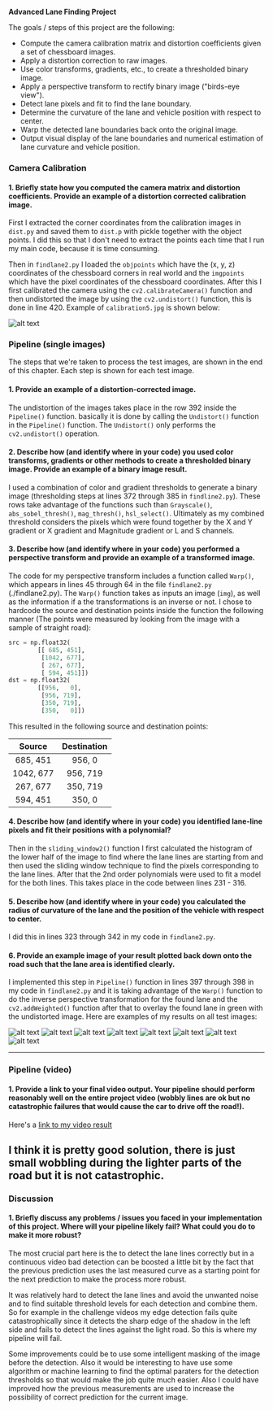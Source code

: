 **Advanced Lane Finding Project**

The goals / steps of this project are the following:

* Compute the camera calibration matrix and distortion coefficients given a set of chessboard images.
* Apply a distortion correction to raw images.
* Use color transforms, gradients, etc., to create a thresholded binary image.
* Apply a perspective transform to rectify binary image ("birds-eye view").
* Detect lane pixels and fit to find the lane boundary.
* Determine the curvature of the lane and vehicle position with respect to center.
* Warp the detected lane boundaries back onto the original image.
* Output visual display of the lane boundaries and numerical estimation of lane curvature and vehicle position.

[//]: # (Image References)

[image1]: ./output_images/calibration.png "Undistorted"
[image2]: ./output_images/figure_1.png "Test image 5"
[image3]: ./output_images/figure_2.png "Test image 1"
[image4]: ./output_images/figure_3.png "Test image straight lines 2"
[image5]: ./output_images/figure_4.png "Test image 3"
[image6]: ./output_images/figure_5.png "Test image straight lines 1"
[image7]: ./output_images/figure_6.png "Test image 4"
[image8]: ./output_images/figure_7.png "Test image 6"
[image9]: ./output_images/figure_8.png "Test image 2"
[video1]: ./test_videos_output/project.mp4 "Video"

### Camera Calibration

#### 1. Briefly state how you computed the camera matrix and distortion coefficients. Provide an example of a distortion corrected calibration image.

First I extracted the corner coordinates from the calibration images in `dist.py` and saved them to `dist.p` with pickle together with the object points. I did this so that I don't need to extract the points each time that I run my main code, because it is time consuming. 

Then in `findlane2.py` I loaded the `objpoints` which have the (x, y, z) coordinates of the chessboard corners in real world and the `imgpoints` which have the pixel coordinates of the chessboard coordinates. After this I first calibrated the camera using the `cv2.calibrateCamera()` function and then undistorted the image by using the `cv2.undistort()` function, this is done in line 420. Example of `calibration5.jpg` is shown below:

![alt text][image1]

### Pipeline (single images)

The steps that we're taken to process the test images, are shown in the end of this chapter. Each step is shown for each test image.

#### 1. Provide an example of a distortion-corrected image.

The undistortion of the images takes place in the row 392 inside the `Pipeline()` function. basically it is done by calling the `Undistort()` function in the `Pipeline()` function. The `Undistort()` only performs the `cv2.undistort()` operation.

#### 2. Describe how (and identify where in your code) you used color transforms, gradients or other methods to create a thresholded binary image.  Provide an example of a binary image result.

I used a combination of color and gradient thresholds to generate a binary image (thresholding steps at lines 372 through 385 in `findline2.py`). These rows take advantage of the functions such than `Grayscale()`, `abs_sobel_thresh()`, `mag_thresh()`, `hsl_select()`. Ultimately as my combined threshold considers the pixels which were found together by the X and Y gradient or X gradient and Magnitude gradient or L and S channels.

#### 3. Describe how (and identify where in your code) you performed a perspective transform and provide an example of a transformed image.

The code for my perspective transform includes a function called `Warp()`, which appears in lines 45 through 64 in the file `findlane2.py` (./findlane2.py).  The `Warp()` function takes as inputs an image (`img`), as well as the information if a the transformations is an inverse or not.  I chose to hardcode the source and destination points inside the function the following manner (The points were measured by looking from the image with a sample of straight road):

```python
src = np.float32(
		[[ 685, 451],
		 [1042, 677],
		 [ 267, 677],
		 [ 594, 451]])
dst = np.float32(
		[[956,   0],
		 [956, 719],
		 [350, 719],
		 [350,   0]])
```

This resulted in the following source and destination points:

| Source        | Destination   | 
|:-------------:|:-------------:| 
| 685, 451      | 956, 0        | 
| 1042, 677     | 956, 719      |
| 267, 677      | 350, 719      |
| 594, 451      | 350, 0        |

#### 4. Describe how (and identify where in your code) you identified lane-line pixels and fit their positions with a polynomial?

Then in the `sliding_window2()` function I first calculated the histogram of the lower half of the image to find where the lane lines are starting from and then used the sliding window technique to find the pixels corresponding to the lane lines. After that the 2nd order polynomials were used to fit a model for the both lines. This takes place in the code between lines 231 - 316.

#### 5. Describe how (and identify where in your code) you calculated the radius of curvature of the lane and the position of the vehicle with respect to center.

I did this in lines 323 through 342 in my code in `findlane2.py`. 

#### 6. Provide an example image of your result plotted back down onto the road such that the lane area is identified clearly.

I implemented this step in `Pipeline()` function in lines 397 through 398 in my code in `findlane2.py` and it is taking advantage of the `Warp()` function to do the inverse perspective transformation for the found lane and the `cv2.addWeighted()` function after that to overlay the found lane in green with the undistorted image.  Here are examples of my results on all test images:

![alt text][image2]
![alt text][image3]
![alt text][image4]
![alt text][image5]
![alt text][image6]
![alt text][image7]
![alt text][image8]
![alt text][image9]

---

### Pipeline (video)

#### 1. Provide a link to your final video output.  Your pipeline should perform reasonably well on the entire project video (wobbly lines are ok but no catastrophic failures that would cause the car to drive off the road!).

Here's a [link to my video result](./test_videos_output/project.mp4)

I think it is pretty good solution, there is just small wobbling during the lighter parts of the road but it is not catastrophic.
---

### Discussion

#### 1. Briefly discuss any problems / issues you faced in your implementation of this project.  Where will your pipeline likely fail?  What could you do to make it more robust?

The most crucial part here is the to detect the lane lines correctly but in a continuous video bad detection can be boosted a little bit by the fact that the previous prediction uses the last measured curve as a starting point for the next prediction to make the process more robust. 

It was relatively hard to detect the lane lines and avoid the unwanted noise and to find suitable threshold levels for each detection and combine them. So for example in the challenge videos my edge detection fails quite catastrophically since it detects the sharp edge of the shadow in the left side and fails to detect the lines against the light road. So this is where my pipeline will fail.

Some improvements could be to use some intelligent masking of the image before the detection. Also it would be interesting to have use some algorithm or machine learning to find the optimal paraters for the detection thresholds so that would make the job quite much easier. Also I could have improved how the previous measurements are used to increase the possibility of correct prediction for the current image.
